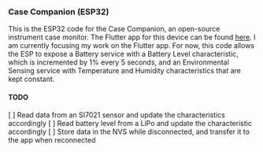 ### Case Companion (ESP32)

This is the ESP32 code for the Case Companion, an open-source instrument case monitor. The Flutter app for this device can be found [here](https://github.com/mattang687/case-companion-flutter.git). I am currently focusing my work on the Flutter app. For now, this code allows the ESP to expose a Battery service with a Battery Level characteristic, which is incremented by 1% every 5 seconds, and an Environmental Sensing service with Temperature and Humidity characteristics that are kept constant.

#### TODO
[ ] Read data from an SI7021 sensor and update the characteristics accordingly
[ ] Read battery level from a LiPo and update the characteristic accordingly
[ ] Store data in the NVS while disconnected, and transfer it to the app when reconnected